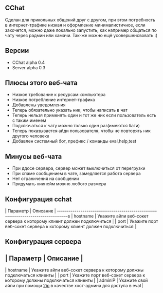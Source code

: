 ## CChat ##
Сделан для прикольных общений друг с другом, при этом потребность в интернет-трафике низкая и оформление минималистичное, если захочется, можно даже локально запустить, как например общаться по чату через радмин или хамачи. Так-же можно ещё усовершенсвовать :)

## Версии ##
- CChat alpha 0.4
- Server alpha 0.3

## Плюсы этого веб-чата ##
* Низкое требование к ресурсам компьютера
* Низкое потребление интернет-трафика
* Добавлены уведомления
* Теперь обязательно указать ник, чтобы написать в чат
* Теперь нельзя применять один и тот же ник если пользователь есть с таким именем
* Подключаться к чату можно только один раз(имеются баги)
* Теперь показывается айди пользователя, чтобы не повторять ник другого человека
* Добавлен системный бот, префикс / команды eval,help,test

## Минусы веб-чата ##
* При ддосе сервера, сервер может выключиться от перегрузки
* При спаме сообщением в чате, замедляется работа сервера
* Нет ограничения на сообщении
* Придумать никнейм можно любого размера

## Конфигурация cchat ##
| Параметр | Описание                                                             |
-----------------------------------------------------------------------------------s
| hostname | Укажите айпи веб-сокет сервера к которому клиент должен подключиться |
| port     | Укажите порт веб-сокет сервера к которому клиент должен подключиться |

## Конфигурация сервера ##
| Параметр | Описание                                                                                     |
-----------------------------------------------------------------------------------------------------------
| hostname | Укажите айпи веб-сокет сервера к которому должны подключаться клиенты                        |
| port     | Укажите порт веб-сокет сервера к которому должны подключаться клиенты                        |
| adminIP  | Укажите свой айпи при помощи [2ip](https://2ip.ru) в качестве хост-админа для доступа в eval |
